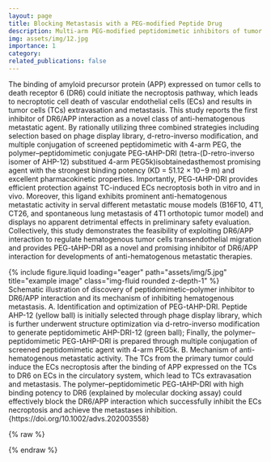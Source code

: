 ```yaml
---
layout: page
title: Blocking Metastasis with a PEG-modified Peptide Drug
description: Multi-arm PEG-modified peptidomimetic inhibitors of tumor cell-blood vessel interaction to block extravasation
img: assets/img/12.jpg
importance: 1
category: 
related_publications: false
---
```


The binding of amyloid precursor protein (APP) expressed on tumor cells to death receptor 6 (DR6) could initiate the necroptosis pathway, which leads to necroptotic cell death of vascular endothelial cells (ECs) and results in tumor cells (TCs) extravasation and metastasis. This study reports the first inhibitor of DR6/APP interaction as a novel class of anti-hematogenous metastatic agent. By rationally utilizing three combined strategies including selection based on phage display library, d-retro-inverso modification, and multiple conjugation of screened peptidomimetic with 4-arm PEG, the polymer–peptidomimetic conjugate PEG-tAHP-DRI (tetra-(D-retro-inverso isomer of AHP-12) substitued 4-arm PEG5k)isobtainedasthemost promising agent with the strongest binding potency (KD = 51.12 × 10−9 m) and excellent pharmacokinetic properties. Importantly, PEG-tAHP-DRI provides efficient protection against TC-induced ECs necroptosis both in vitro and in vivo. Moreover, this ligand exhibits prominent anti-hematogenous metastatic activity in serval different metastatic mouse models (B16F10, 4T1, CT26, and spontaneous lung metastasis of 4T1 orthotopic tumor model) and displays no apparent detrimental effects in preliminary safety evaluation. Collectively, this study demonstrates the feasibility of exploiting DR6/APP interaction to regulate hematogenous tumor cells transendothelial migration and provides PEG-tAHP-DRI as a novel and promising inhibitor of DR6/APP interaction for developments of anti-hematogenous metastatic therapies.


<div class="row">
    <div class="col-sm mt-3 mt-md-0">
        {% include figure.liquid loading="eager" path="assets/img/5.jpg" title="example image" class="img-fluid rounded z-depth-1" %}
    </div>
</div>
<div class="caption">
    Schematic illustration of discovery of peptidomimetic–polymer inhibitor to DR6/APP interaction and its mechanism of inhibiting hematogenous metastasis. A. Identification and optimization of PEG-tAHP-DRI. Peptide AHP-12 (yellow ball) is initially selected through phage display library, which is further underwent structure optimization via d-retro-inverso modification to generate peptidomimetic AHP-DRI-12 (green ball); Finally, the polymer–peptidomimetic PEG-tAHP-DRI is prepared through multiple conjugation of screened peptidomimetic agent with 4-arm PEG5k. B. Mechanism of anti-hematogenous metastatic activity. The TCs from the primary tumor could induce the ECs necroptosis after the binding of APP expressed on the TCs to DR6 on ECs in the circulatory system, which lead to TCs extravasation and metastasis. The polymer–peptidomimetic PEG-tAHP-DRI with high binding potency to DR6 (explained by molecular docking assay) could effectively block the DR6/APP interaction which successfully inhibit the ECs necroptosis and achieve the metastases inhibition. {https://doi.org/10.1002/advs.202003558}
</div>

{% raw %}

{% endraw %}
